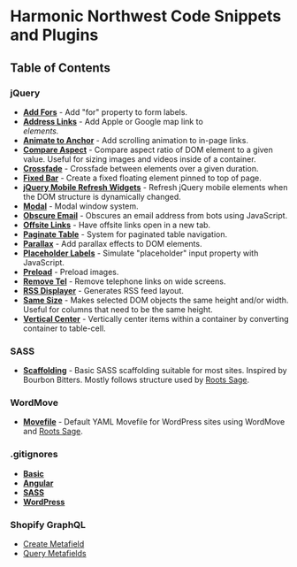 # Harmonic Northwest Code Snippets and Plugins

## Table of Contents

### jQuery

* **[Add Fors](js/jquery/add-fors)** - Add "for" property to form labels.
* **[Address Links](js/jquery/address-links)** - Add Apple or Google map link to <address> elements.
* **[Animate to Anchor](js/jquery/animate-to-anchor)** - Add scrolling animation to in-page links.
* **[Compare Aspect](js/jquery/compare-aspect)** - Compare aspect ratio of DOM element to a given value. Useful for sizing images and videos inside of a container.
* **[Crossfade](js/jquery/crossfade)** - Crossfade between elements over a given duration.
* **[Fixed Bar](js/jquery/fixed-bar)** - Create a fixed floating element pinned to top of page.
* **[jQuery Mobile Refresh Widgets](js/jquery/jqm-refresh)** - Refresh jQuery mobile elements when the DOM structure is dynamically changed.
* **[Modal](js/jquery/modal)** - Modal window system.
* **[Obscure Email](js/jquery/obscure-email)** - Obscures an email address from bots using JavaScript.
* **[Offsite Links](js/jquery/offsite-links)** - Have offsite links open in a new tab.
* **[Paginate Table](js/jquery/paginate-table)** - System for paginated table navigation.
* **[Parallax](js/jquery/parallax)** - Add parallax effects to DOM elements.
* **[Placeholder Labels](js/jquery/placeholder-labels)** - Simulate "placeholder" input property with JavaScript.
* **[Preload](js/jquery/preload)** - Preload images.
* **[Remove Tel](js/jquery/remove-tel)** - Remove telephone links on wide screens.
* **[RSS Displayer](js/jquery/rss-display)** - Generates RSS feed layout.
* **[Same Size](js/jquery/same-size)** - Makes selected DOM objects the same height and/or width. Useful for columns that need to be the same height.
* **[Vertical Center](js/jquery/vertical-center)** - Vertically center items within a container by converting container to table-cell.

### SASS

* **[Scaffolding](scss/scaffolding)** - Basic SASS scaffolding suitable for most sites. Inspired by Bourbon Bitters. Mostly follows structure used by [Roots Sage](https://github.com/roots/sage/tree/master/resources/assets/styles).

### WordMove

* **[Movefile](wordmove/Movefile)** - Default YAML Movefile for WordPress sites using WordMove and [Roots Sage](https://roots.io/sage/).

### .gitignores

* **[Basic](git/basic)**
* **[Angular](git/angular)**
* **[SASS](git/sass)**
* **[WordPress](git/wordpress)**

### Shopify GraphQL

* [Create Metafield](shopify/graphql/create-metafield.md)
* [Query Metafields](shopify/graphql/query-metafields.md)
